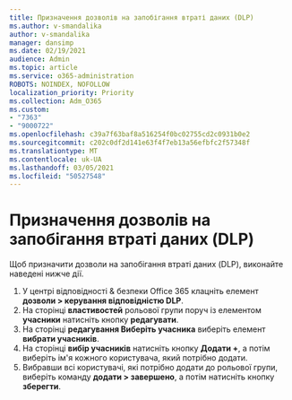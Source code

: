```yaml
---
title: Призначення дозволів на запобігання втраті даних (DLP)
ms.author: v-smandalika
author: v-smandalika
manager: dansimp
ms.date: 02/19/2021
audience: Admin
ms.topic: article
ms.service: o365-administration
ROBOTS: NOINDEX, NOFOLLOW
localization_priority: Priority
ms.collection: Adm_O365
ms.custom:
- "7363"
- "9000722"
ms.openlocfilehash: c39a7f63baf8a516254f0bc02755cd2c0931b0e2
ms.sourcegitcommit: c202c0df2d141e63f4f7eb13a56efbfc2f57348f
ms.translationtype: MT
ms.contentlocale: uk-UA
ms.lasthandoff: 03/05/2021
ms.locfileid: "50527548"
---
```

# <a name="assign-data-loss-prevention-dlp-permissions"></a>Призначення дозволів на запобігання втраті даних (DLP)

Щоб призначити дозволи на запобігання втраті даних (DLP), виконайте наведені нижче дії.

1. У центрі відповідності & безпеки Office 365 клацніть елемент **дозволи > керування відповідністю DLP**.
2. На сторінці **властивостей** рольової групи поруч із елементом **учасники** натисніть кнопку **редагувати**.
3. На сторінці **редагування Виберіть учасника** виберіть елемент **вибрати учасників**.
4. На сторінці **вибір учасників** натисніть кнопку **Додати +**, а потім виберіть ім'я кожного користувача, який потрібно додати.
5. Вибравши всі користувачі, які потрібно додати до рольової групи, виберіть команду **додати > завершено**, а потім натисніть кнопку **зберегти**.
